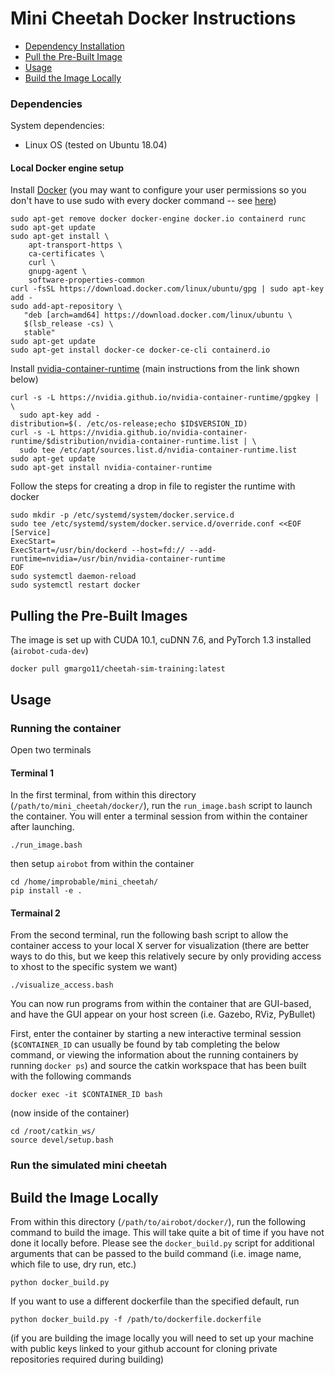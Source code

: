 # Mini Cheetah Docker Instructions

- [Dependency Installation](#dependencies)
- [Pull the Pre-Built Image](#pulling-the-pre-built-images)
- [Usage](#usage)
- [Build the Image Locally](#build-the-image-locally)

### Dependencies
System dependencies:
- Linux OS (tested on Ubuntu 18.04)

#### Local Docker engine setup
Install [Docker](https://docs.docker.com/install/linux/docker-ce/ubuntu/) (you may want to configure your user permissions so you don't have to use sudo with every docker command -- see [here](https://docs.docker.com/install/linux/linux-postinstall/))
```
sudo apt-get remove docker docker-engine docker.io containerd runc
sudo apt-get update
sudo apt-get install \
    apt-transport-https \
    ca-certificates \
    curl \
    gnupg-agent \
    software-properties-common
curl -fsSL https://download.docker.com/linux/ubuntu/gpg | sudo apt-key add -
sudo add-apt-repository \
   "deb [arch=amd64] https://download.docker.com/linux/ubuntu \
   $(lsb_release -cs) \
   stable"
sudo apt-get update
sudo apt-get install docker-ce docker-ce-cli containerd.io
```

Install [nvidia-container-runtime](https://github.com/nvidia/nvidia-container-runtime#docker-engine-setup) (main instructions from the link shown below)

```
curl -s -L https://nvidia.github.io/nvidia-container-runtime/gpgkey | \
  sudo apt-key add -
distribution=$(. /etc/os-release;echo $ID$VERSION_ID)
curl -s -L https://nvidia.github.io/nvidia-container-runtime/$distribution/nvidia-container-runtime.list | \
  sudo tee /etc/apt/sources.list.d/nvidia-container-runtime.list
sudo apt-get update
sudo apt-get install nvidia-container-runtime
```
Follow the steps for creating a drop in file to register the runtime with docker

```
sudo mkdir -p /etc/systemd/system/docker.service.d
sudo tee /etc/systemd/system/docker.service.d/override.conf <<EOF
[Service]
ExecStart=
ExecStart=/usr/bin/dockerd --host=fd:// --add-runtime=nvidia=/usr/bin/nvidia-container-runtime
EOF
sudo systemctl daemon-reload
sudo systemctl restart docker
```

## Pulling the Pre-Built Images
The image is set up with CUDA 10.1, cuDNN 7.6, and PyTorch 1.3 installed (```airobot-cuda-dev```)
```
docker pull gmargo11/cheetah-sim-training:latest
```


## Usage
### Running the container
Open two terminals

#### Terminal 1
In the first terminal, from within this directory (```/path/to/mini_cheetah/docker/```), run the ```run_image.bash``` script to launch the container. You will enter a terminal session from within the container after launching.
```
./run_image.bash
```

then setup ```airobot``` from within the container
```
cd /home/improbable/mini_cheetah/
pip install -e .
```

#### Termainal 2
From the second terminal, run the following bash script to allow the container access to your local X server for visualization (there are better ways to do this, but we keep this relatively secure by only providing access to xhost to the specific system we want)

```
./visualize_access.bash
```

You can now run programs from within the container that are GUI-based, and have the GUI appear
on your host screen (i.e. Gazebo, RViz, PyBullet)

First, enter the container by starting a new interactive terminal session (```$CONTAINER_ID``` can usually be found by tab completing the below command, or viewing the information about the running containers by running ```docker ps```) and source the catkin workspace that has been built with the following commands
```
docker exec -it $CONTAINER_ID bash
```
(now inside of the container)
```
cd /root/catkin_ws/
source devel/setup.bash
```

### Run the simulated mini cheetah


## Build the Image Locally
From within this directory (```/path/to/airobot/docker/```), run the following command to build the image. This will take quite a bit of time if you have not done it locally before. Please see the ```docker_build.py``` script for additional arguments that can be passed to the build command (i.e. image name, which file to use, dry run, etc.)
```
python docker_build.py
```

If you want to use a different dockerfile than the specified default, run
```
python docker_build.py -f /path/to/dockerfile.dockerfile
```

(if you are building the image locally you will need to set up your machine with public keys linked to your github account for cloning private repositories required during building)

